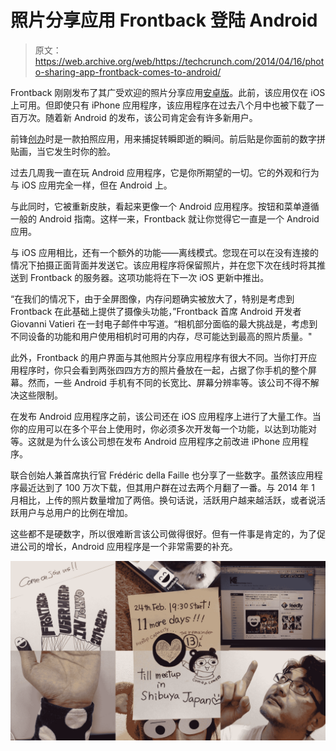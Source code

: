 # 照片分享应用 Frontback 登陆 Android 

> 原文：<https://web.archive.org/web/https://techcrunch.com/2014/04/16/photo-sharing-app-frontback-comes-to-android/>

Frontback 刚刚发布了其广受欢迎的照片分享应用[安卓版](https://web.archive.org/web/20230407013010/https://play.google.com/store/apps/details?id=com.checkthis.frontback)。此前，该应用仅在 iOS 上可用。但即使只有 iPhone 应用程序，该应用程序在过去八个月中也被下载了一百万次。随着新 Android 的发布，该公司肯定会有许多新用户。

前锋[创办](https://web.archive.org/web/20230407013010/https://techcrunch.com/2013/07/22/frontback-is-a-deeply-personal-photo-taking-app-to-capture-fleeting-moments/)时是一款拍照应用，用来捕捉转瞬即逝的瞬间。前后贴是你面前的数字拼贴画，当它发生时你的脸。

过去几周我一直在玩 Android 应用程序，它是你所期望的一切。它的外观和行为与 iOS 应用完全一样，但在 Android 上。

与此同时，它被重新皮肤，看起来更像一个 Android 应用程序。按钮和菜单遵循一般的 Android 指南。这样一来，Frontback 就让你觉得它一直是一个 Android 应用。

与 iOS 应用相比，还有一个额外的功能——离线模式。您现在可以在没有连接的情况下拍摄正面背面并发送它。该应用程序将保留照片，并在您下次在线时将其推送到 Frontback 的服务器。这项功能将在下一次 iOS 更新中推出。

“在我们的情况下，由于全屏图像，内存问题确实被放大了，特别是考虑到 Frontback 在此基础上提供了摄像头功能，”Frontback 首席 Android 开发者 Giovanni Vatieri 在一封电子邮件中写道。“相机部分面临的最大挑战是，考虑到不同设备的功能和用户使用相机时可用的内存，尽可能达到最高的照片质量。"

此外，Frontback 的用户界面与其他照片分享应用程序有很大不同。当你打开应用程序时，你只会看到两张四四方方的照片叠放在一起，占据了你手机的整个屏幕。然而，一些 Android 手机有不同的长宽比、屏幕分辨率等。该公司不得不解决这些限制。

在发布 Android 应用程序之前，该公司还在 iOS 应用程序上进行了大量工作。当你的应用可以在多个平台上使用时，你必须多次开发每一个功能，以达到功能对等。这就是为什么该公司想在发布 Android 应用程序之前改进 iPhone 应用程序。

联合创始人兼首席执行官 Frédéric della Faille 也分享了一些数字。虽然该应用程序最近达到了 100 万次下载，但其用户群在过去两个月翻了一番。与 2014 年 1 月相比，上传的照片数量增加了两倍。换句话说，活跃用户越来越活跃，或者说活跃用户与总用户的比例在增加。

这些都不是硬数字，所以很难断言该公司做得很好。但有一件事是肯定的，为了促进公司的增长，Android 应用程序是一个非常需要的补充。

![Frontback Meetup](img/221596d47c462178d3cca38e0e55c3aa.png)